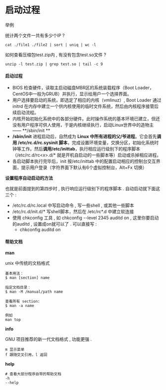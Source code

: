 # 启动过程

举例

统计两个文件一共有多少个IP ?

```
cat ./file1 ./file2 | sort | uniq | wc -l
```

如何查看压缩包test.zip内 , 有没有包含test.so文件 ?

```
unzip -l test.zip | grep test.so | tail -c 9
```

#### 启动过程

* BIOS 检查硬件，读取主启动磁盘MBR区的系统装载程序（Boot Loader，CentOS中一般为GRUB）并执行，显示给用户一个选择界面。
* 用户选择要启动的系统，即选定了相应的内核（vmlinuz）, Boot Loader 通过 initrd 在内存中建立一个供内核使用的临时文件系统，然后由内核程序接管后续启动流程。
* 内核开始初始化系统中的各部分硬件。此时操作系统的基本环境已建立，但还没有用户程序可供人使用，于是内核继续执行，启动Linux世界中的造物主 —— **/sbin/init **
* **/sbin/init** 进程启动后，自然成为 **Linux 中所有进程的父/爷进程**。它会首先**调用 /etc/rc.d/rc.sysinit 脚本**，完成设置环境变量，交换分区，初始化系统时钟等工作。然后**调用/etc/inittab**，执行相应运行级别下的程序脚本（/etc/rc.d/rc&lt;x&gt;.d/\* 就是开机自启动的一些脚本等）启动或杀掉相应进程。
* 各启动脚本执行完毕后，init 按/etc/inittab 中的配置启动相应的控制台交互界面，提示用户登录（字符界面下默认有6个虚拟控制台，Alt+Fx 切换）

**设置程序自动启动的方法**

也就是前面提到的第四步时 , 执行响应运行级别下的程序脚本 . 自动启动就下面这三个 :

* /etc/rc.d/rc.local  中写启动命令 , 写一些shell , 或其他一些脚本
* /etc/rc.d/init.d/\*  写shell脚本，然后在 /etc/rc\*.d 中建立软连接
* 使用 chkconfig 工具 ,  如 chkconfig --level 2345 auditd on , 这里你要启动的auditd , 设置成on就可以了 . 可以直接写 : 
  * chkconfig auditd on

#### 帮助文档

**man**

unix 中传统的文档格式

```
基本用法：
$ man [section] name

指定文档目录：
$ man -M /manual/path name

查看所有 section:
$ man -a name

例如
man top
```

**info**

GNU 项目推荐的新一代文档格式 , 功能更强 .

```
m 显示菜单
f 跟随交叉引用，l 返回
```

**help**

```
# 查看大部分程序自带的帮助文档
-h
--help
```



